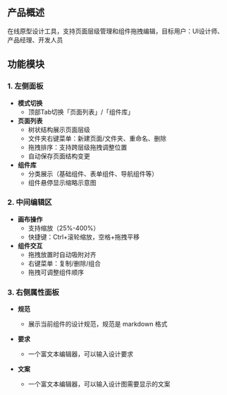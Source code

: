 
## 产品概述
在线原型设计工具，支持页面层级管理和组件拖拽编辑，目标用户：UI设计师、产品经理、开发人员

## 功能模块

### 1. 左侧面板
- **模式切换**
  - 顶部Tab切换「页面列表」/「组件库」
- **页面列表**
  - 树状结构展示页面层级
  - 文件夹右键菜单：新建页面/文件夹、重命名、删除
  - 拖拽排序：支持跨层级拖拽调整位置
  - 自动保存页面结构变更
- **组件库**
  - 分类展示（基础组件、表单组件、导航组件等）
  - 组件悬停显示缩略示意图

### 2. 中间编辑区
- **画布操作**
  - 支持缩放（25%-400%）
  - 快捷键：Ctrl+滚轮缩放，空格+拖拽平移
- **组件交互**
  - 拖拽放置时自动吸附对齐
  - 右键菜单：复制/删除/组合
  - 拖拽可调整组件顺序

### 3. 右侧属性面板
- **规范**
	- 展示当前组件的设计规范，规范是 markdown 格式

- **要求**
	- 一个富文本编辑器，可以输入设计要求

- **文案**
	- 一个富文本编辑器，可以输入设计图需要显示的文案

